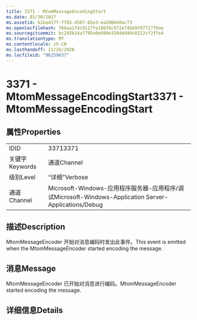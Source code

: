 ```yaml
---
title: 3371 - MtomMessageEncodingStart
ms.date: 03/30/2017
ms.assetid: b1ba417f-f765-4567-82e3-ea2080e0ac73
ms.openlocfilehash: f66aa1f4c9117fe10076c972e74bb9f87717f0ae
ms.sourcegitcommit: bc293b14af795e0e999e3304dd40c0222cf2ffe4
ms.translationtype: MT
ms.contentlocale: zh-CN
ms.lasthandoff: 11/26/2020
ms.locfileid: "96259637"
---
```

# <a name="3371---mtommessageencodingstart"></a><span data-ttu-id="b1985-102">3371 - MtomMessageEncodingStart</span><span class="sxs-lookup"><span data-stu-id="b1985-102">3371 - MtomMessageEncodingStart</span></span>

## <a name="properties"></a><span data-ttu-id="b1985-103">属性</span><span class="sxs-lookup"><span data-stu-id="b1985-103">Properties</span></span>  
  
|||  
|-|-|  
|<span data-ttu-id="b1985-104">ID</span><span class="sxs-lookup"><span data-stu-id="b1985-104">ID</span></span>|<span data-ttu-id="b1985-105">3371</span><span class="sxs-lookup"><span data-stu-id="b1985-105">3371</span></span>|  
|<span data-ttu-id="b1985-106">关键字</span><span class="sxs-lookup"><span data-stu-id="b1985-106">Keywords</span></span>|<span data-ttu-id="b1985-107">通道</span><span class="sxs-lookup"><span data-stu-id="b1985-107">Channel</span></span>|  
|<span data-ttu-id="b1985-108">级别</span><span class="sxs-lookup"><span data-stu-id="b1985-108">Level</span></span>|<span data-ttu-id="b1985-109">“详细”</span><span class="sxs-lookup"><span data-stu-id="b1985-109">Verbose</span></span>|  
|<span data-ttu-id="b1985-110">通道</span><span class="sxs-lookup"><span data-stu-id="b1985-110">Channel</span></span>|<span data-ttu-id="b1985-111">Microsoft-Windows-应用程序服务器-应用程序/调试</span><span class="sxs-lookup"><span data-stu-id="b1985-111">Microsoft-Windows-Application Server-Applications/Debug</span></span>|  
  
## <a name="description"></a><span data-ttu-id="b1985-112">描述</span><span class="sxs-lookup"><span data-stu-id="b1985-112">Description</span></span>  

 <span data-ttu-id="b1985-113">MtomMessageEncoder 开始对消息编码时发出此事件。</span><span class="sxs-lookup"><span data-stu-id="b1985-113">This event is emitted when the MtomMessageEncoder started encoding the message.</span></span>  
  
## <a name="message"></a><span data-ttu-id="b1985-114">消息</span><span class="sxs-lookup"><span data-stu-id="b1985-114">Message</span></span>  

 <span data-ttu-id="b1985-115">MtomMessageEncoder 已开始对消息进行编码。</span><span class="sxs-lookup"><span data-stu-id="b1985-115">MtomMessageEncoder started encoding the message.</span></span>  
  
## <a name="details"></a><span data-ttu-id="b1985-116">详细信息</span><span class="sxs-lookup"><span data-stu-id="b1985-116">Details</span></span>
